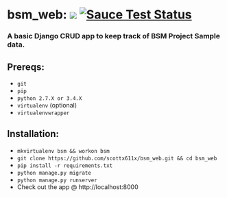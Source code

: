 # bsm_web: <img src="https://travis-ci.org/scottx611x/bsm_web.svg?branch=master"/> [![Sauce Test Status](https://saucelabs.com/buildstatus/scottx611x)](https://saucelabs.com/u/scottx611x)

### A basic Django CRUD app to keep track of BSM Project Sample data.

## Prereqs:
- `git`
- `pip`
- `python 2.7.X or 3.4.X`
- `virtualenv` (optional)
- `virtualenvwrapper`

## Installation:
- `mkvirtualenv bsm && workon bsm` 
- `git clone https://github.com/scottx611x/bsm_web.git && cd bsm_web`
- `pip install -r requirements.txt`
- `python manage.py migrate`
- `python manage.py runserver`
- Check out the app @ http://localhost:8000
